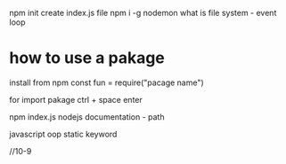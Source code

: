 npm init
create index.js file
npm i -g nodemon
what is file system - event loop
# how to use a pakage
install from npm
const fun = require("pacage name")

for import pakage 
ctrl + space
enter

npm index.js
nodejs documentation - path

javascript oop static keyword

//10-9